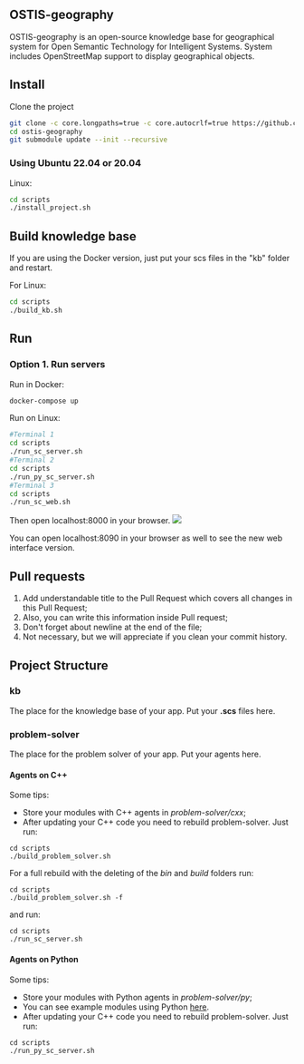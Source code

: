 ## OSTIS-geography
OSTIS-geography is an open-source knowledge base for geographical system for Open Semantic Technology for Intelligent Systems. System includes OpenStreetMap support to display geographical objects. 
## Install

Clone the project
```sh
git clone -c core.longpaths=true -c core.autocrlf=true https://github.com/ostis-apps/ostis-geography
cd ostis-geography
git submodule update --init --recursive
```

### Using Ubuntu 22.04 or 20.04
Linux:
```sh
cd scripts
./install_project.sh
```

## Build knowledge base
If you are using the Docker version, just put your scs files in the "kb" folder and restart.

For Linux:
```sh
cd scripts
./build_kb.sh
```

## Run
### Option 1. Run servers

Run in Docker:
```sh
docker-compose up
```

Run on Linux:
```sh
#Terminal 1
cd scripts
./run_sc_server.sh
#Terminal 2
cd scripts
./run_py_sc_server.sh
#Terminal 3
cd scripts
./run_sc_web.sh
```

Then open localhost:8000 in your browser.
![](https://i.imgur.com/6SehI5s.png)

You can open localhost:8090 in your browser as well to see the new web interface version.

## Pull requests
1. Add understandable title to the Pull Request which covers all changes in this Pull Request;
2. Also, you can write this information inside Pull request;
3. Don't forget about newline at the end of the file;
4. Not necessary, but we will appreciate if you clean your commit history.

## Project Structure

### kb
The place for the knowledge base of your app. Put your **.scs** files here.

### problem-solver
The place for the problem solver of your app. Put your agents here.

#### Agents on C++
Some tips:
- Store your modules with C++ agents in *problem-solver/cxx*;
- After updating your C++ code you need to rebuild problem-solver. Just run:
```
cd scripts
./build_problem_solver.sh
```
For a full rebuild with the deleting of the *bin* and *build* folders run:
```
cd scripts
./build_problem_solver.sh -f
```
and run:
```
cd scripts
./run_sc_server.sh
```

#### Agents on Python
Some tips:
- Store your modules with Python agents in *problem-solver/py*;
- You can see example modules using Python [here](problem-solver/py/modules).
- After updating your C++ code you need to rebuild problem-solver. Just run:
```
cd scripts
./run_py_sc_server.sh
```
